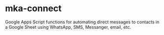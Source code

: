 # mka-connect

Google Apps Script functions for automating direct messages to contacts in a Google Sheet using WhatsApp, SMS, Messanger, email, etc.
